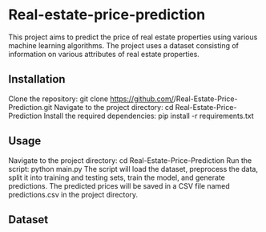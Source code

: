 # Real-estate-price-prediction
This project aims to predict the price of real estate properties using various machine learning algorithms. The project uses a dataset consisting of information on various attributes of real estate properties.

## Installation

Clone the repository: git clone https://github.com/<username>/Real-Estate-Price-Prediction.git
Navigate to the project directory: cd Real-Estate-Price-Prediction
Install the required dependencies: pip install -r requirements.txt
  
## Usage
Navigate to the project directory: cd Real-Estate-Price-Prediction
Run the script: python main.py
The script will load the dataset, preprocess the data, split it into training and testing sets, train the model, and generate predictions.
The predicted prices will be saved in a CSV file named predictions.csv in the project directory.
  
## Dataset
